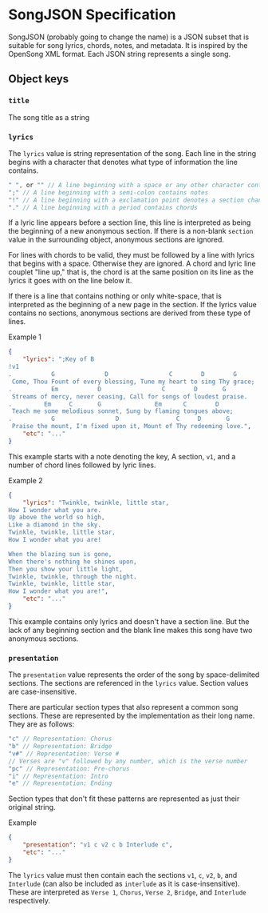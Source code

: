# SongJSON Specification
SongJSON (probably going to change the name) is a JSON subset that is suitable for song lyrics, chords, notes, and metadata. It is inspired by the OpenSong XML format. Each JSON string represents a single song.

## Object keys

### `title`
The song title as a string

### `lyrics`
The `lyrics` value is string representation of the song. Each line in the string begins with a character that denotes what type of information the line contains.

```javascript
" ", or "" // A line beginning with a space or any other character contains lyrics
";" // A line beginning with a semi-colon contains notes
"!" // A line beginning with a exclamation point denotes a section change
"." // A line beginning with a period contains chords
```

If a lyric line appears before a section line, this line is interpreted as being the beginning of a new anonymous section. If there is a non-blank `section` value in the surrounding object, anonymous sections are ignored.

For lines with chords to be valid, they must be followed by a line with lyrics that begins with a space. Otherwise they are ignored. A chord and lyric line couplet "line up," that is, the chord is at the same position on its line as the lyrics it goes with on the line below it.

If there is a line that contains nothing or only white-space, that is interpreted as the beginning of a new page in the section. If the lyrics value contains no sections, anonymous sections are derived from these type of lines.

Example 1
```json
{
    "lyrics": ";Key of B
!v1
.           G              D                 C        D        G
 Come, Thou Fount of every blessing, Tune my heart to sing Thy grace;
.           Em           D                 C        D       G
 Streams of mercy, never ceasing, Call for songs of loudest praise.
.         Em     C       G               Em      C        D
 Teach me some melodious sonnet, Sung by flaming tongues above;
.           G                 D                C     D       G
 Praise the mount, I'm fixed upon it, Mount of Thy redeeming love.",
    "etc": "..."
}
```
This example starts with a note denoting the key, A section, `v1`, and a number of chord lines followed by lyric lines.

Example 2
```json
{
    "lyrics": "Twinkle, twinkle, little star,
How I wonder what you are.
Up above the world so high,
Like a diamond in the sky.
Twinkle, twinkle, little star,
How I wonder what you are!

When the blazing sun is gone,
When there's nothing he shines upon,
Then you show your little light,
Twinkle, twinkle, through the night.
Twinkle, twinkle, little star,
How I wonder what you are!",
    "etc": "..."
}
```
This example contains only lyrics and doesn't have a section line. But the lack of any beginning section and the blank line makes this song have two anonymous sections.

### `presentation`
The `presentation` value represents the order of the song by space-delimited sections. The sections are referenced in the `lyrics` value. Section values are case-insensitive.

There are particular section types that also represent a common song sections. These are represented by the implementation as their long name. They are as follows:

```javascript
"c" // Representation: Chorus
"b" // Representation: Bridge
"v#" // Representation: Verse #
// Verses are "v" followed by any number, which is the verse number
"pc" // Representation: Pre-chorus
"i" // Representation: Intro
"e" // Representation: Ending
```

Section types that don't fit these patterns are represented as just their original string.

Example
```json
{
    "presentation": "v1 c v2 c b Interlude c",
    "etc": "..."
}
```
The `lyrics` value must then contain each the sections `v1`, `c`, `v2`, `b`, and `Interlude` (can also be included as `interlude` as it is case-insensitive). These are interpreted as `Verse 1`, `Chorus`, `Verse 2`, `Bridge`, and `Interlude` respectively.